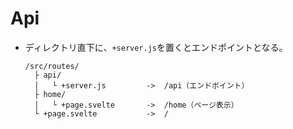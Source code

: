# Api

- ディレクトリ直下に、`+server.js`を置くとエンドポイントとなる。
  ```
  /src/routes/
    ├ api/
    │   └ +server.js         ->  /api（エンドポイント）
    ├ home/
    │   └ +page.svelte       ->  /home（ページ表示）
    └ +page.svelte           ->  /
  ```
 
